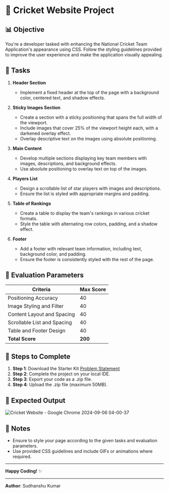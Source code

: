 # 🏏 Cricket Website Project

## 📊 Objective

You're a developer tasked with enhancing the National Cricket Team Application's appearance using CSS. Follow the styling guidelines provided to improve the user experience and make the application visually appealing.

## 🎯 Tasks

1. **Header Section**
   - Implement a fixed header at the top of the page with a background color, centered text, and shadow effects.

2. **Sticky Images Section**
   - Create a section with a sticky positioning that spans the full width of the viewport.
   - Include images that cover 25% of the viewport height each, with a darkened overlay effect.
   - Overlay descriptive text on the images using absolute positioning.

3. **Main Content**
   - Develop multiple sections displaying key team members with images, descriptions, and background effects.
   - Use absolute positioning to overlay text on top of the images.

4. **Players List**
   - Design a scrollable list of star players with images and descriptions.
   - Ensure the list is styled with appropriate margins and padding.

5. **Table of Rankings**
   - Create a table to display the team's rankings in various cricket formats.
   - Style the table with alternating row colors, padding, and a shadow effect.

6. **Footer**
   - Add a footer with relevant team information, including text, background color, and padding.
   - Ensure the footer is consistently styled with the rest of the page.

## 📝 Evaluation Parameters

| Criteria                       | Max Score |
|--------------------------------|-----------|
| Positioning Accuracy           | 40        |
| Image Styling and Filter       | 40        |
| Content Layout and Spacing     | 40        |
| Scrollable List and Spacing    | 40        |
| Table and Footer Design        | 40        |
| **Total Score**                | **200**   |

## 🚀 Steps to Complete

1. **Step 1**: Download the Starter Kit  [Problem Statement](12.%20Cricket%20Website/Problem%20Statement%20-%20Cricket%20Website.md)
2. **Step 2**: Complete the project on your local IDE.
3. **Step 3**: Export your code as a .zip file.
4. **Step 4**: Upload the .zip file (maximum 50MB).

## 🎨 Expected Output
![Cricket Website - Google Chrome 2024-09-06 04-00-37](https://github.com/user-attachments/assets/5b27f9ad-172c-48cc-9902-b0fed212e2bd)

## 📝 Notes

- Ensure to style your page according to the given tasks and evaluation parameters.
- Use provided CSS guidelines and include GIFs or animations where required.

---

**Happy Coding!** ✨

---

**Author**: Sudhanshu Kumar
